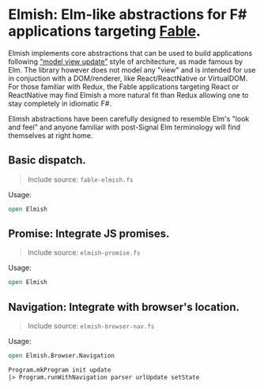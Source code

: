 Elmish: Elm-like abstractions for F# applications targeting [Fable](https://fable-compiler.github.io/).
=======

Elmish implements core abstractions that can be used to build applications following [“model view update”](http://www.elm-tutorial.org/en/02-elm-arch/01-introduction.html) style of architecture, as made famous by Elm.
The library however does not model any "view" and is intended for use in conjuction with a DOM/renderer, like React/ReactNative or VirtualDOM.  
For those familiar with Redux, the Fable applications targeting React or ReactNative may find Elmish a more natural fit than Redux allowing one to stay completely in idiomatic F#. 

Elimsh abstractions have been carefully designed to resemble Elm's "look and feel" and anyone familiar with post-Signal Elm terminology will find themselves at right home.

## Basic dispatch.
> Include source: `fable-elmish.fs`

Usage:
```fsharp
open Elmish
```

## Promise: Integrate JS promises.
> Include source: `elmish-promise.fs`

Usage:
```fsharp
open Elmish
```

## Navigation: Integrate with browser's location.
> Include source: `elmish-browser-nav.fs`

Usage:
```fsharp
open Elmish.Browser.Navigation

Program.mkProgram init update
|> Program.runWithNavigation parser urlUpdate setState

```